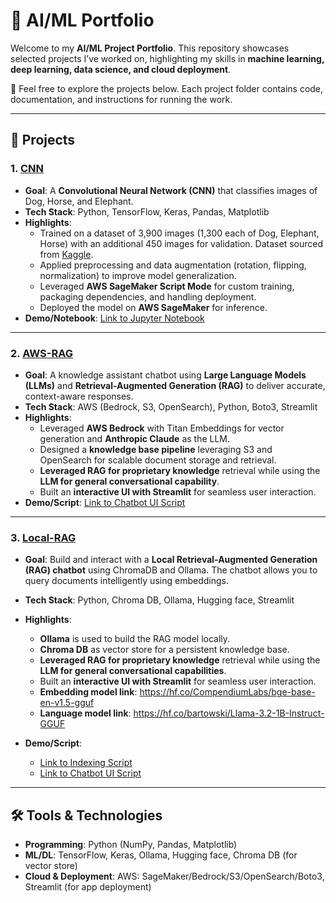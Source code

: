 # 🚀 AI/ML Portfolio
Welcome to my **AI/ML Project Portfolio**. This repository showcases selected projects I’ve worked on, highlighting my skills in **machine learning, deep learning, data science, and cloud deployment**.  

🔗 Feel free to explore the projects below. Each project folder contains code, documentation, and instructions for running the work.

---

## 📂 Projects

### 1. [CNN](./CNN)
- **Goal**: A **Convolutional Neural Network (CNN)** that classifies images of Dog, Horse, and Elephant.  
- **Tech Stack**: Python, TensorFlow, Keras, Pandas, Matplotlib  
- **Highlights**:
  - Trained on a dataset of 3,900 images (1,300 each of Dog, Elephant, Horse) with an additional 450 images for validation. Dataset sourced from [Kaggle](https://www.kaggle.com/).  
  - Applied preprocessing and data augmentation (rotation, flipping, normalization) to improve model generalization.  
  - Leveraged **AWS SageMaker Script Mode** for custom training, packaging dependencies, and handling deployment.  
  - Deployed the model on **AWS SageMaker** for inference. 
- **Demo/Notebook**: [Link to Jupyter Notebook](./CNN/Notebook/cnn-tensorflow-sagemaker.ipynb)

---

### 2. [AWS-RAG](./AWS-RAG)
- **Goal**: A knowledge assistant chatbot using **Large Language Models (LLMs)** and **Retrieval-Augmented Generation (RAG)** to deliver accurate, context-aware responses.
- **Tech Stack**: AWS (Bedrock, S3, OpenSearch), Python, Boto3, Streamlit 
- **Highlights**:
  - Leveraged **AWS Bedrock** with Titan Embeddings for vector generation and **Anthropic Claude** as the LLM.  
  - Designed a **knowledge base pipeline** leveraging S3 and OpenSearch for scalable document storage and retrieval.
  - **Leveraged RAG for proprietary knowledge** retrieval while using the **LLM for general conversational capability**.
  - Built an **interactive UI with Streamlit** for seamless user interaction.
- **Demo/Script**: [Link to Chatbot UI Script](./AWS-RAG/Script/aws-rag-chatbot.py)

---

### 3. [Local-RAG](./Local-RAG)
- **Goal**: Build and interact with a **Local Retrieval-Augmented Generation (RAG) chatbot** using ChromaDB and Ollama. The chatbot allows you to query documents intelligently using embeddings.
- **Tech Stack**: Python, Chroma DB, Ollama, Hugging face, Streamlit 
- **Highlights**:
  - **Ollama** is used to build the RAG model locally.  
  - **Chroma DB** as vector store for a persistent knowledge base.
  - **Leveraged RAG for proprietary knowledge** retrieval while using the **LLM for general conversational capabilities**.
  - Built an **interactive UI with Streamlit** for seamless user interaction.
  - **Embedding model link**: https://hf.co/CompendiumLabs/bge-base-en-v1.5-gguf
  - **Language model link**: https://hf.co/bartowski/Llama-3.2-1B-Instruct-GGUF

- **Demo/Script**:
  - [Link to Indexing Script](./Local-RAG/Script/local-rag-indexing.py)
  - [Link to Chatbot UI Script](./Local-RAG/Script/local-rag-chatbot.py)
---

## 🛠️ Tools & Technologies
- **Programming**: Python (NumPy, Pandas, Matplotlib)  
- **ML/DL**: TensorFlow, Keras, Ollama, Hugging face, Chroma DB (for vector store)  
- **Cloud & Deployment**: AWS: SageMaker/Bedrock/S3/OpenSearch/Boto3, Streamlit (for app deployment)  
